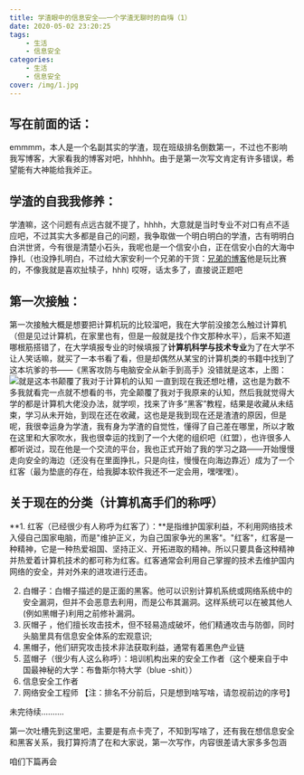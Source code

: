 ```yaml
---
title: 学渣眼中的信息安全——一个学渣无聊时的自嗨（1）
date: 2020-05-02 23:20:25
tags:
    - 生活
    - 信息安全
categories:
    - 生活
    - 信息安全
cover: /img/1.jpg
---
```


## 写在前面的话：

emmmm，本人是一个名副其实的学渣，现在班级排名倒数第一，不过也不影响我写博客，大家看我的博客对吧，hhhhh。由于是第一次写文肯定有许多错误，希望能有大神能给我斧正。

## 学渣的自我我修养：

学渣嘛，这个问题有点远古就不提了，hhhh，大意就是当时专业不对口有点不适应吧，不过其实大多都是自己的问题，我争取做一个明白明白的学渣，古有明明白白洪世贤，今有很是清楚小石头，我呢也是一个信安小白，正在信安小白的大海中挣扎（也没挣扎明白，不过给大家安利一个兄弟的干货：[兄弟的博客](https://blog.csdn.net/qq_41918771?utm_source=feed)他是玩比赛的，不像我就是喜欢扯犊子，hhh)
哎呀，话太多了，直接说正题吧

## 第一次接触：

第一次接触大概是想要把计算机玩的比较溜吧，我在大学前没接怎么触过计算机（但是见过计算机，在家里也有，但是一般就是找个作文那种水平），后来不知道哪根筋搭错了，在大学填报专业的时候填报了**计算机科学与技术专业**为了在大学不让人笑话嘛，就买了一本书看了看，但是却偶然从某宝的计算机类的书籍中找到了这本坑爹的书——《黑客攻防与电脑安全从新手到高手》没错就是这本，上图：
![就是这本书颠覆了我对于计算机的认知](/assets/img/Daily/20190921201607583.png)
一直到现在我还想吐槽，这也是为数不多我就看完一点就不想看的书，完全颠覆了我对于我原来的认知，然后我就觉得大学的都是计算机大佬没办法，就学呗，找来了许多“黑客”教程，结果是收藏从未结束，学习从未开始，到现在还在收藏，这也是是我到现在还是渣渣的原因，但是呢，我很幸运身为学渣，我有身为学渣的自觉性，懂得了自己差在哪里，所以才敢在这里和大家吹水，我也很幸运的找到了一个大佬的组织吧（红盟），也许很多人都听说过，现在他是一个交流的平台，我也正式开始了我的学习之路——开始慢慢走向安全的海边（还没有在里面挣扎，只是向往，慢慢在向海边靠近）成为了一个红客（最为垫底的存在，给我脚本软件我还不一定会用，嘿嘿嘿）。

## 关于现在的分类（计算机高手们的称呼）

**1. 红客（已经很少有人称呼为红客了）：**是指维护国家利益，不利用网络技术入侵自己国家电脑，而是"维护正义，为自己国家争光的黑客"。"红客"，红客是一种精神，它是一种热爱祖国、坚持正义、开拓进取的精神。所以只要具备这种精神并热爱着计算机技术的都可称为红客。红客通常会利用自己掌握的技术去维护国内网络的安全，并对外来的进攻进行还击。

2.  白帽子：白帽子描述的是正面的黑客。他可以识别计算机系统或网络系统中的安全漏洞，但并不会恶意去利用，而是公布其漏洞。这样系统可以在被其他人(例如黑帽子)利用之前修补漏洞。
3.  灰帽子 ，他们擅长攻击技术，但不轻易造成破坏，他们精通攻击与防御，同时头脑里具有信息安全体系的宏观意识;
4.  黑帽子，他们研究攻击技术非法获取利益，通常有着黑色产业链
5.  蓝帽子（很少有人这么称呼）：培训机构出来的安全工作者（这个梗来自于中国最神秘的大学：布鲁斯尔特大学（blue -shit））
6.  信息安全工作者
7.  网络安全工程师
    【注：排名不分前后，只是想到啥写啥，请忽视前边的序号】

未完待续..........

第一次吐槽先到这里吧，主要是有点卡壳了，不知到写啥了，还有我在想信息安全和黑客关系，我打算捋清了在和大家说，第一次写作，内容很差请大家多多包涵

咱们下篇再会
